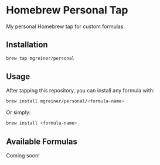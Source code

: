 # Homebrew Personal Tap

My personal Homebrew tap for custom formulas.

## Installation

```bash
brew tap mgreiner/personal
```

## Usage

After tapping this repository, you can install any formula with:

```bash
brew install mgreiner/personal/<formula-name>
```

Or simply:

```bash
brew install <formula-name>
```

## Available Formulas

Coming soon!

